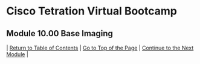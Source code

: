 # Cisco Tetration Virtual Bootcamp
  
## Module 10.00  Base Imaging



| [Return to Table of Contents](https://tetration.guru/bootcamp/) | [Go to Top of the Page]() | [Continue to the Next Module]() |